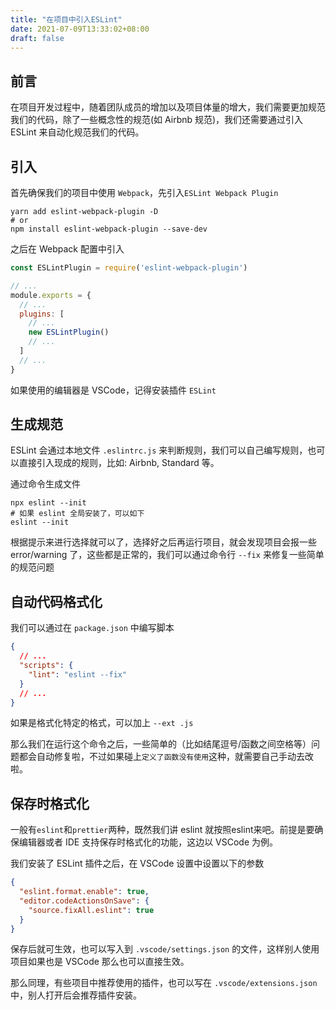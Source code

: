 ```yaml
---
title: "在项目中引入ESLint"
date: 2021-07-09T13:33:02+08:00
draft: false
---
```


## 前言
在项目开发过程中，随着团队成员的增加以及项目体量的增大，我们需要更加规范我们的代码，除了一些概念性的规范(如 Airbnb 规范)，我们还需要通过引入 ESLint 来自动化规范我们的代码。

## 引入
首先确保我们的项目中使用 `Webpack`，先引入`ESLint Webpack Plugin`
```shell
yarn add eslint-webpack-plugin -D
# or
npm install eslint-webpack-plugin --save-dev
```
之后在 Webpack 配置中引入
```js
const ESLintPlugin = require('eslint-webpack-plugin')

// ...
module.exports = {
  // ...
  plugins: [
    // ...
    new ESLintPlugin()
    // ...
  ]
  // ...
}
```

如果使用的编辑器是 VSCode，记得安装插件 `ESLint`

## 生成规范
ESLint 会通过本地文件 `.eslintrc.js` 来判断规则，我们可以自己编写规则，也可以直接引入现成的规则，比如: Airbnb, Standard 等。

通过命令生成文件
```shell
npx eslint --init
# 如果 eslint 全局安装了，可以如下
eslint --init
```

根据提示来进行选择就可以了，选择好之后再运行项目，就会发现项目会报一些 error/warning 了，这些都是正常的，我们可以通过命令行 `--fix` 来修复一些简单的规范问题

## 自动代码格式化
我们可以通过在 `package.json` 中编写脚本
```json
{
  // ...
  "scripts": {
    "lint": "eslint --fix"
  }
  // ...
}
```
如果是格式化特定的格式，可以加上 `--ext .js`

那么我们在运行这个命令之后，一些简单的（比如结尾逗号/函数之间空格等）问题都会自动修复啦，不过如果碰上`定义了函数没有使用`这种，就需要自己手动去改啦。

## 保存时格式化
一般有`eslint`和`prettier`两种，既然我们讲 eslint 就按照eslint来吧。前提是要确保编辑器或者 IDE 支持保存时格式化的功能，这边以 VSCode 为例。

我们安装了 ESLint 插件之后，在 VSCode 设置中设置以下的参数
```json
{
  "eslint.format.enable": true,
  "editor.codeActionsOnSave": {
    "source.fixAll.eslint": true
  }
}
```
保存后就可生效，也可以写入到 `.vscode/settings.json` 的文件，这样别人使用项目如果也是 VSCode 那么也可以直接生效。

那么同理，有些项目中推荐使用的插件，也可以写在 `.vscode/extensions.json` 中，别人打开后会推荐插件安装。
